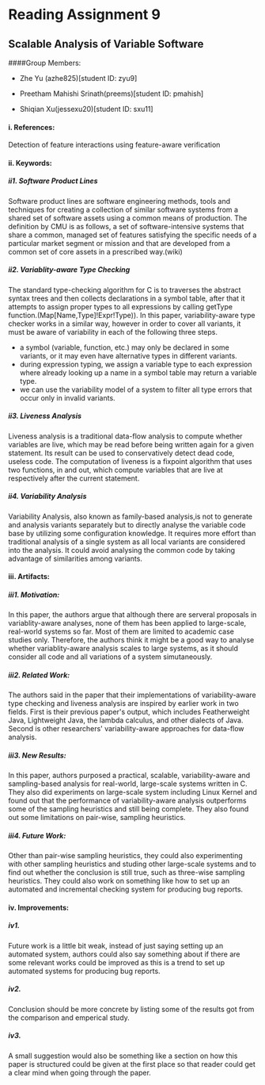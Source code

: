 # Reading Assignment 9
## Scalable Analysis of Variable Software
####Group Members:

- Zhe Yu (azhe825)[student ID: zyu9]

- Preetham Mahishi Srinath(preems)[student ID: pmahish]

- Shiqian Xu(jessexu20)[student ID: sxu11]

#### i. References:
Detection of feature interactions using feature-aware verification 

#### ii. Keywords:
##### ii1. Software Product Lines
Software product lines are software engineering methods, tools and techniques for creating a collection of similar software systems from a shared set of software assets using a common means of production. The definition by CMU is as follows, a set of software-intensive systems that share a common, managed set of features satisfying the specific needs of a particular market segment or mission and that are developed from a common set of core assets in a prescribed way.(wiki)
##### ii2. Variablity-aware Type Checking
The standard type-checking algorithm for C is to traverses the abstract syntax trees and then collects declarations in a symbol table, after that it attempts to assign proper types to all expressions by calling getType function.(Map[Name,Type]!Expr!Type)). 
In this paper, variability-aware type checker works in a similar way, however in order to cover all variants, it must be aware of variability in each of the following three steps.
- a symbol (variable, function, etc.) may only be declared in some variants, or it may even have alternative types in different variants.
- during expression typing, we assign a variable type to each expression where already looking up a name in a symbol table may return a variable type.
- we can use the variability model of a system to filter all type errors that occur only in invalid variants.

##### ii3. Liveness Analysis
Liveness analysis is a traditional data-flow analysis to compute whether variables are live, which may be read before being written again for a given statement. Its result can be used to conservatively detect dead code, useless code. The computation of liveness is a fixpoint algorithm that uses two functions, in and out, which compute variables that are live at respectively after the current statement.
##### ii4.  Variability Analysis
Variability Analysis, also known as family-based analysis,is not to generate and analysis variants separately but to directly analyse the variable code base by utilizing some configuration knowledge. It requires more effort than traditional analysis of a single system as all local variants are considered into the analysis. It could avoid analysing the common code by taking advantage of similarities among variants.
#### iii. Artifacts:
##### iii1. Motivation:
In this paper, the authors argue that although there are serveral proposals in variablity-aware analyses, none of them has been applied to large-scale, real-world systems so far. Most of them are limited to academic case studies only. Therefore, the authors think it might be a good way to analyse whether variablity-aware analysis scales to large systems, as it should consider all code and all variations of a system simutaneously.
##### iii2. Related Work:
The authors said in the paper that their implementations of variability-aware type checking and liveness analysis are inspired by earlier work in two fields. First is their previous paper's output, which includes Featherweight Java, Lightweight Java, the lambda calculus, and other dialects of Java. Second is other researchers' variability-aware approaches for data-flow analysis.
##### iii3. New Results:
In this paper, authors purposed a practical, scalable, variability-aware and sampling-based analysis for real-world, large-scale systems written in C. They also did experiments on large-scale system including Linux Kernel and found out that the performance of variability-aware analysis outperforms some of the sampling heuristics and still being complete. They also found out some limitations on pair-wise, sampling heuristics.
##### iii4. Future Work:
Other than pair-wise sampling heuristics, they could also experimenting with other sampling heuristics and studing other large-scale systems and to find out whether the conclusion is still true, such as three-wise sampling heuristics. They could also work on something like how to set up an automated and incremental checking system for producing bug reports.
#### iv. Improvements:
##### iv1.
Future work is a little bit weak, instead of just saying setting up an automated system, authors could also say something about if there are some relevant works could be improved as this is a trend to set up automated systems for producing bug reports.
##### iv2.
Conclusion should be more concrete by listing some of the results got from the comparison and emperical study.
##### iv3.
A small suggestion would also be something like a section on how this paper is structured could be given at the first place so that reader could get a clear mind when going through the paper.
 
